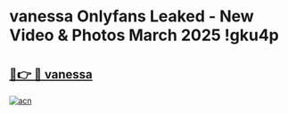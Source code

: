 # vanessa Onlyfans Leaked - New Video & Photos March 2025 !gku4p

# <h2><a href="https://kykk7p.iuczelnia.edu.pl?title=vanessa&ref=gku4p">🔗👉 🔴 vanessa</a></h2>

[![acn](https://github.com/user-attachments/assets/0f9c940e-d8b0-45ae-aac7-cd30a18b3e1c)](https://kykk7p.iuczelnia.edu.pl?title=vanessa&ref=gku4p)

